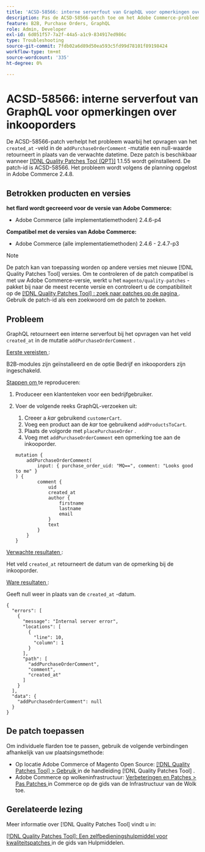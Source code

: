 ```yaml
---
title: 'ACSD-58566: interne serverfout van GraphQL voor opmerkingen over inkooporders'
description: Pas de ACSD-58566-patch toe om het Adobe Commerce-probleem te verhelpen, waarbij GraphQL een interne serverfout retourneert bij het opvragen van het &grave; created_at'-veld in de addPurchaseOrderComment-mutatie.
feature: B2B, Purchase Orders, GraphQL
role: Admin, Developer
exl-id: 6d051f57-7a2f-44a5-a1c9-834917ed986c
type: Troubleshooting
source-git-commit: 7fdb02a6d89d50ea593c5fd99d78101f89198424
workflow-type: tm+mt
source-wordcount: '335'
ht-degree: 0%

---
```


# ACSD-58566: interne serverfout van GraphQL voor opmerkingen over inkooporders

De ACSD-58566-patch verhelpt het probleem waarbij het opvragen van het `created_at` -veld in de `addPurchaseOrderComment` -mutatie een null-waarde retourneert in plaats van de verwachte datetime. Deze patch is beschikbaar wanneer [[!DNL Quality Patches Tool (QPT)]](/help/tools/quality-patches-tool/quality-patches-tool-to-self-serve-quality-patches.md) 1.1.55 wordt geïnstalleerd. De patch-id is ACSD-58566. Het probleem wordt volgens de planning opgelost in Adobe Commerce 2.4.8.

## Betrokken producten en versies

**het flard wordt gecreeerd voor de versie van Adobe Commerce:**

* Adobe Commerce (alle implementatiemethoden) 2.4.6-p4

**Compatibel met de versies van Adobe Commerce:**

* Adobe Commerce (alle implementatiemethoden) 2.4.6 - 2.4.7-p3

>[!NOTE]
>
>De patch kan van toepassing worden op andere versies met nieuwe [!DNL Quality Patches Tool] versies. Om te controleren of de patch compatibel is met uw Adobe Commerce-versie, werkt u het `magento/quality-patches` -pakket bij naar de meest recente versie en controleert u de compatibiliteit op de [[!DNL Quality Patches Tool] : zoek naar patches op de pagina ](https://experienceleague.adobe.com/tools/commerce-quality-patches/index.html) . Gebruik de patch-id als een zoekwoord om de patch te zoeken.

## Probleem

GraphQL retourneert een interne serverfout bij het opvragen van het veld `created_at` in de mutatie `addPurchaseOrderComment` .

<u> Eerste vereisten </u>:

B2B-modules zijn geïnstalleerd en de optie Bedrijf en inkooporders zijn ingeschakeld.

<u> Stappen om </u> te reproduceren:

1. Produceer een klantenteken voor een bedrijfgebruiker.
1. Voer de volgende reeks GraphQL-verzoeken uit:
   1. Creeer a *kar* gebruikend `customerCart`.
   1. Voeg een product aan de *kar* toe gebruikend `addProductsToCart`.
   1. Plaats de volgorde met `placePurchaseOrder` .
   1. Voeg met `addPurchaseOrderComment` een opmerking toe aan de inkooporder.

   ```
   mutation {
       addPurchaseOrderComment(
           input: { purchase_order_uid: "MQ==", comment: "Looks good to me" }
   ) {
           comment {
               uid
               created_at
               author {
                   firstname
                   lastname
                   email
               }
               text
           }
       }
   }
   ```

<u> Verwachte resultaten </u>:

Het veld `created_at` retourneert de datum van de opmerking bij de inkooporder.

<u> Ware resultaten </u>:

Geeft null weer in plaats van de `created_at` -datum.

```
{
  "errors": [
    {
      "message": "Internal server error",
      "locations": [
        {
          "line": 10,
          "column": 1
        }
      ],
      "path": [
        "addPurchaseOrderComment",
        "comment",
        "created_at"
      ]
    }
  ],
  "data": {
    "addPurchaseOrderComment": null
  }
}
```

## De patch toepassen

Om individuele flarden toe te passen, gebruik de volgende verbindingen afhankelijk van uw plaatsingsmethode:

* Op locatie Adobe Commerce of Magento Open Source: [[!DNL Quality Patches Tool] > Gebruik ](/help/tools/quality-patches-tool/usage.md) in de handleiding [!DNL Quality Patches Tool] .
* Adobe Commerce op wolkeninfrastructuur: [ Verbeteringen en Patches > Pas Patches ](https://experienceleague.adobe.com/docs/commerce-cloud-service/user-guide/develop/upgrade/apply-patches.html) in Commerce op de gids van de Infrastructuur van de Wolk toe.

## Gerelateerde lezing

Meer informatie over [!DNL Quality Patches Tool] vindt u in:

[[!DNL Quality Patches Tool]: Een zelfbedieningshulpmiddel voor kwaliteitspatches ](/help/tools/quality-patches-tool/quality-patches-tool-to-self-serve-quality-patches.md) in de gids van Hulpmiddelen.
